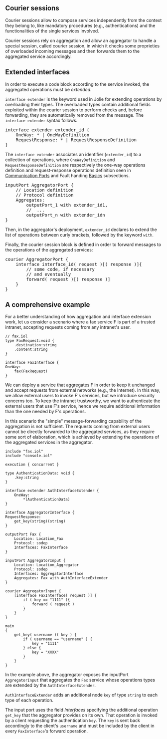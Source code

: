 ## Courier sessions

Courier sessions allow to compose services independently from the context they belong to, like mandatory procedures (e.g., authentications) and the functionalities of the single services involved.

Courier sessions rely on aggregation and allow an aggregator to handle a special session, called courier session, in which it checks some proprieties of overloaded incoming messages and then forwards them to the aggregated service accordingly.

## Extended interfaces

In order to execute a code block according to the service invoked, the aggregated operations must be *extended*.

`interface extender` is the keyword used in Jolie for extending operations by overloading their types. The overloaded types contain additional fields exploited within the courier session to perform checks and, before forwarding, they are automatically removed from the message. The `interface extender` syntax follows.

<pre class="syntax">
interface extender extender_id {
	OneWay: * | OneWayDefinition
	RequestResponse: * | RequestResponseDefinition
}
</pre>

The `interface extender` associates an identifier (`extender_id`) to a collection of operations, where `OneWayDefinition` and `RequestResponseDefinition` are respectively the one-way operations definition and request-response operations definition seen in [Communication Ports](/documentation/basics/communication_ports.html) and Fault handing [Basics](/documentation/fault_handling/basics.html) subsections.

<pre class="syntax">
inputPort AggregatorPort {
	// Location definition
	// Protocol definition
	Aggregates: 
		outputPort_1 with extender_id1,
		//  ...
		outputPort_n with extender_idn
}
</pre>

Then, in the aggregator's deployment, `extender_id` declares to extend the list of operations between curly brackets, followed by the keyword `with`.

Finally, the courier session block is defined in order to forward messages to the operations of the aggregated services:

<pre class="syntax">
courier AggregatorPort {
	interface interface_id( request )[( response )]{
		// some code, if necessary
		// and eventually
		forward( request )[( response )]
	}
}
</pre>

## A comprehensive example

For a better understanding of how aggregation and interface extension work, let us consider a scenario where a fax service F is part of a trusted intranet, accepting requests coming from any intranet's user.

<pre><code class="language-jolie code">// fax.iol
type FaxRequest:void {
	.destination:string
	.content:string
}

interface FaxInterface {
OneWay:
	fax(FaxRequest)
}
</code></pre>

We can deploy a service that aggregates F in order to keep it unchanged and accept requests from external networks (e.g., the Internet). In this way, we allow external users to invoke F's services, but we introduce security concerns too. To keep the intranet trustworthy, we want to authenticate the external users that use F's service, hence we require additional information than the one needed by F's operations.

In this scenario the "simple" message-forwarding capability of the aggregation is not sufficient. The requests coming from external users cannot be directly forwarded to the aggregated services, as they require some sort of elaboration, which is achieved by extending the operations of the aggregated services in the aggregator.

<pre><code class="language-jolie code">include "fax.iol"
include "console.iol"
 
execution { concurrent }
 
type AuthenticationData: void {
    .key:string
}
 
interface extender AuthInterfaceExtender {
	OneWay:
	    *(AuthenticationData)
}
 
interface AggregatorInterface {
RequestResponse:
    get_key(string)(string)
}

outputPort Fax {
	Location: Location_Fax
	Protocol: sodep
	Interfaces: FaxInterface
}
 
inputPort AggregatorInput {
	Location: Location_Aggregator
	Protocol: sodep
	Interfaces: AggregatorInterface
	Aggregates: Fax with AuthInterfaceExtender
}
 
courier AggregatorInput {
	[interface FaxInterface( request )] {
        if ( key == "1111" ){
        	forward ( request )
        }
    }
}
 
main
{
    get_key( username )( key ) {
    	if ( username == "username" ) {
    		key = "1111"
        } else {
            key = "XXXX"
        }
    }
}
</code></pre>

In the example above, the aggregator exposes the inputPort `AggregatorInput` that aggregates the `Fax` service whose operations types are extended by the `AuthInterfaceExtender`.

`AuthInterfaceExtender` adds an additional node `key` of type `string` to each type of each operation.

The input port uses the field *Interfaces* specifying the additional operation `get_key` that the aggregator provides on its own. That operation is invoked by a client requesting the authentication `key`. The `key` is sent back accordingly to the client's `username` and must be included by the client in every `FaxInterface`'s forward operation.